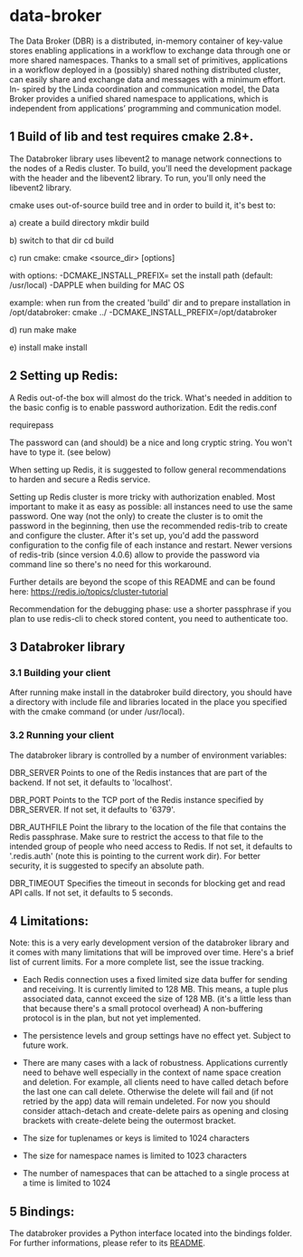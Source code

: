 
# data-broker

The Data Broker (DBR) is a distributed, in-memory container of key-value stores enabling
applications in a workflow to exchange data through one or more shared namespaces. Thanks
to a small set of primitives, applications in a workflow deployed in a (possibly) shared
nothing distributed cluster, can easily share and exchange data and messages with a minimum
effort. In- spired by the Linda coordination and communication model, the Data Broker
provides a unified shared namespace to applications, which is independent from
applications’ programming and communication model.


## 1 Build of lib and test requires cmake 2.8+.

The Databroker library uses libevent2 to manage network connections to the nodes of a Redis cluster.
To build, you'll need the development package with the header and the libevent2 library.
To run, you'll only need the libevent2 library.

cmake uses out-of-source build tree and in order to build it, it's
best to:

a) create a build directory
     mkdir build

b) switch to that dir
     cd build

c) run cmake:
     cmake <source_dir> [options]
     
   with options:
     -DCMAKE_INSTALL_PREFIX=<path>     set the install path (default: /usr/local)
     -DAPPLE                           when building for MAC OS
     
   example:
     when run from the created 'build' dir and to prepare installation in /opt/databroker:
         cmake ../ -DCMAKE_INSTALL_PREFIX=/opt/databroker

d) run make
     make

e) install
     make install



## 2 Setting up Redis:

A Redis out-of-the box will almost do the trick.  What's needed in
addition to the basic config is to enable password authorization. Edit
the redis.conf

requirepass <areallylongandcrypticpassphrase>

The password can (and should) be a nice and long cryptic string. You
won't have to type it. (see below)


When setting up Redis, it is suggested to follow general
recommendations to harden and secure a Redis service.

Setting up Redis cluster is more tricky with authorization enabled.
Most important to make it as easy as possible: all instances need
to use the same password.
One way (not the only) to create the cluster is to omit the password
in the beginning, then use the recommended redis-trib to create and
configure the cluster. After it's set up, you'd add the password
configuration to the config file of each instance and restart. 
Newer versions of redis-trib (since version 4.0.6) allow to provide
the password via command line so there's no need for this workaround. 

Further details are beyond the scope of this README and can be found
here:  https://redis.io/topics/cluster-tutorial

Recommendation for the debugging phase: use a shorter passphrase if you
plan to use redis-cli to check stored content, you need to authenticate
too.


## 3 Databroker library

### 3.1 Building your client

After running make install in the databroker build directory, you
should have a directory with include file and libraries located in
the place you specified with the cmake command (or under /usr/local).



### 3.2 Running your client

The databroker library is controlled by a number of environment
variables:

DBR_SERVER
      Points to one of the Redis instances that are part of the
      backend.  If not set, it defaults to 'localhost'.

DBR_PORT
      Points to the TCP port of the Redis instance specified by
      DBR_SERVER.  If not set, it defaults to '6379'.

DBR_AUTHFILE
      Point the library to the location of the file that contains the
      Redis passphrase. Make sure to restrict the access to that file
      to the intended group of people who need access to Redis.  If
      not set, it defaults to '.redis.auth' (note this is pointing to
      the current work dir). For better security, it is suggested to
      specify an absolute path.

DBR_TIMEOUT
      Specifies the timeout in seconds for blocking get and read API
      calls. If not set, it defaults to 5 seconds.




## 4 Limitations:

Note: this is a very early development version of the databroker
library and it comes with many limitations that will be improved over
time. Here's a brief list of current limits. For a more complete list,
see the issue tracking.

- Each Redis connection uses a fixed limited size data buffer for
  sending and receiving. It is currently limited to 128 MB. This means,
  a tuple plus associated data, cannot exceed the size of 128 MB.  (it's
  a little less than that because there's a small protocol overhead) A
  non-buffering protocol is in the plan, but not yet implemented.

- The persistence levels and group settings have no effect yet.
  Subject to future work.

- There are many cases with a lack of robustness. Applications
  currently need to behave well especially in the context of name
  space creation and deletion. For example, all clients need to have
  called detach before the last one can call delete. Otherwise the delete
  will fail and (if not retried by the app) data will remain undeleted.
  For now you should consider attach-detach and create-delete pairs as
  opening and closing brackets with create-delete being the outermost bracket.

- The size for tuplenames or keys is limited to 1024 characters
- The size for namespace names is limited to 1023 characters
- The number of namespaces that can be attached to a single process
  at a time is limited to 1024


## 5 Bindings:

The databroker provides a Python interface located into the bindings folder.
For further informations, please refer to its [README](bindings/python).
